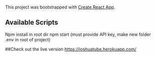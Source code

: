 This project was bootstrapped with [Create React App](https://github.com/facebook/create-react-app).

## Available Scripts

Npm install in root dir 
npm start (must provide API key, make new folder .env in root of project) 


##Check out the live version 
https://joshuatube.herokuapp.com/
